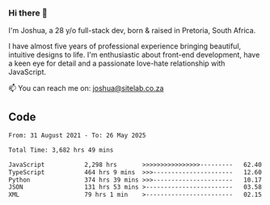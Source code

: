 ### Hi there 👋

I'm Joshua, a 28 y/o full-stack dev, born & raised in Pretoria, South Africa. 

I have almost five years of professional experience bringing beautiful, intuitive designs to life. I'm enthusiastic about front-end development, have a keen eye for detail and a passionate love-hate relationship with JavaScript.

📫 You can reach me on: joshua@sitelab.co.za

## **Code**

<!--START_SECTION:waka-->

```txt
From: 31 August 2021 - To: 26 May 2025

Total Time: 3,682 hrs 49 mins

JavaScript           2,298 hrs       >>>>>>>>>>>>>>>>---------   62.40 %
TypeScript           464 hrs 9 mins  >>>----------------------   12.60 %
Python               374 hrs 39 mins >>>----------------------   10.17 %
JSON                 131 hrs 53 mins >------------------------   03.58 %
XML                  79 hrs 1 min    >------------------------   02.15 %
```

<!--END_SECTION:waka-->
